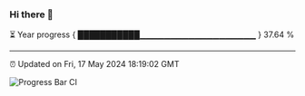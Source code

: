 ### Hi there 👋

⏳ Year progress { ███████████▁▁▁▁▁▁▁▁▁▁▁▁▁▁▁▁▁▁▁ } 37.64 %

---

⏰ Updated on Fri, 17 May 2024 18:19:02 GMT

![Progress Bar CI](https://github.com/liununu/liununu/workflows/Progress%20Bar%20CI/badge.svg)
